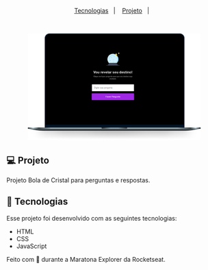 <p align="center">
  <a href="#-tecnologias">Tecnologias</a>&nbsp;&nbsp;&nbsp;|&nbsp;&nbsp;&nbsp;
  <a href="#-projeto">Projeto</a>&nbsp;&nbsp;&nbsp;|&nbsp;&nbsp;&nbsp;
</p>

<br>

<p align="center">
  <img alt="bola-de-cristal" src="./preview.png" width="80%">
</p>

## 💻 Projeto

Projeto Bola de Cristal para perguntas e respostas.

## 🚀 Tecnologias

Esse projeto foi desenvolvido com as seguintes tecnologias:

- HTML
- CSS
- JavaScript

Feito com 💜 durante a Maratona Explorer da Rocketseat.
